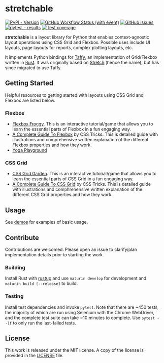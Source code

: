 # stretchable

[![PyPI - Version](https://img.shields.io/pypi/v/stretchable)](https://pypi.org/project/stretchable/)
[![GitHub Workflow Status (with event)](https://img.shields.io/github/actions/workflow/status/mortencombat/stretchable/build-publish.yml?logo=github)](https://github.com/mortencombat/stretchable/actions/workflows/build-publish.yml)
[![GitHub issues](https://img.shields.io/github/issues/mortencombat/stretchable?logo=github)](https://github.com/mortencombat/stretchable/issues)
[![pytest - results](https://gist.github.com/mortencombat/901f1f1190ba5aff13164ede9d4c249f/raw/stretchable-tests.svg)](https://github.com/mortencombat/stretchable/actions/workflows/test.yml)
[![Test coverage](https://gist.github.com/mortencombat/b121474745d15f92a295a0bdd7497529/raw/stretchable-coverage.svg)](https://github.com/mortencombat/stretchable/actions/workflows/test.yml)

**stretchable** is a layout library for Python that enables context-agnostic layout operations using CSS Grid and Flexbox. Possible uses include UI layouts, page layouts for reports, complex plotting layouts, etc.

It implements Python bindings for [Taffy](https://github.com/dioxuslabs/taffy), an implementation of Grid/Flexbox written in [Rust](https://www.rust-lang.org/). It was originally based on [Stretch](https://vislyhq.github.io/stretch/) (hence the name), but has since migrated to use Taffy.

## Getting Started

Helpful resources to getting started with layouts using CSS Grid and Flexbox are listed below.

### Flexbox

- [Flexbox Froggy](https://flexboxfroggy.com/). This is an interactive tutorial/game that allows you to learn the essential parts of Flexbox in a fun engaging way.
- [A Complete Guide To Flexbox](https://css-tricks.com/snippets/css/a-guide-to-flexbox/) by CSS Tricks. This is detailed guide with illustrations and comprehensive written explanation of the different Flexbox properties and how they work.
- [Yoga Playground](https://yogalayout.com/playground)

### CSS Grid

- [CSS Grid Garden](https://cssgridgarden.com/). This is an interactive tutorial/game that allows you to learn the essential parts of CSS Grid in a fun engaging way.
- [A Complete Guide To CSS Grid](https://css-tricks.com/snippets/css/complete-guide-grid/) by CSS Tricks. This is detailed guide with illustrations and comphrehensive written explanation of the different CSS Grid properties and how they work.

## Usage

See [demos](https://github.com/mortencombat/stretchable/tree/main/demos) for examples of basic usage.

## Contribute

Contributions are welcomed. Please open an issue to clarify/plan implementation details prior to starting the work.

### Building

Install Rust with [rustup](https://rustup.rs/) and use `maturin develop` for development and `maturin build [--release]` to build.

### Testing

Install test dependencies and invoke `pytest`. Note that there are ~450 tests, the majority of which are run using Selenium with the Chrome WebDriver, and the complete test suite can take ~10 minutes to complete. Use `pytest --lf` to only run the last-failed tests.

## License

This work is released under the MIT license. A copy of the license is provided in the [LICENSE](https://github.com/mortencombat/stretchable/blob/main/LICENSE) file.
